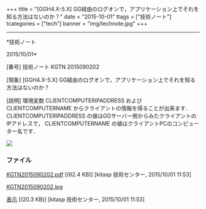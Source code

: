 ﻿+++
title = "[GGH4.X-5.X] GG経由のログオンで，アプリケーション上でそれを知る方法はないのか？"
date = "2015-10-01"
ttags = ["技術ノート"]
tcategories = ["tech"]
banner = "img/technote.jpg"
+++

-----------------------------------------------------------------------------------------------------------------------------

*技術ノート

2015/10/01*


[番号]
技術ノート KGTN 2015090202

[現象]
[GGH4.X-5.X]
GG経由のログオンで，アプリケーション上でそれを知る方法はないのか？

[説明]
環境変数 CLIENTCOMPUTERIPADDRESS および CLIENTCOMPUTERNAME
からクライアントの情報を得ることが出来ます． CLIENTCOMPUTERIPADDRESS
の値はGGサーバー側からみたクライアントのIPアドレスで，
CLIENTCOMPUTERNAME の値はクライアントPCのコンピューター名です．

![](http://techreport.kitasp.net/attachments/download/2264/KGTN2015090202.jpg)


### ファイル

 
 


[KGTN2015090202.pdf](http://techreport.kitasp.net/attachments/download/2263/KGTN2015090202.pdf)
 [(62.4 KB)] [kitasp 技術センター, 2015/10/01
11:53]

[KGTN2015090202.jpg](http://techreport.kitasp.net/attachments/download/2264/KGTN2015090202.jpg)

[表示](http://techreport.kitasp.net/attachments/2264/KGTN2015090202.jpg "表示")
 [(20.3 KB)] [kitasp 技術センター, 2015/10/01
11:53]


 


 

